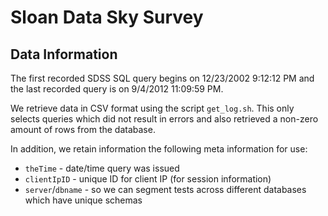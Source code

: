 # Sloan Data Sky Survey

## Data Information

The first recorded SDSS SQL query begins on 12/23/2002 9:12:12 PM and the last recorded query is on 9/4/2012 11:09:59 PM.

We retrieve data in CSV format using the script `get_log.sh`. This only selects queries which did not result in errors and also retrieved a non-zero amount of rows from the database.

In addition, we retain information the following meta information for use:

* `theTime` - date/time query was issued
* `clientIpID` - unique ID for client IP (for session information)
* `server`/`dbname` - so we can segment tests across different databases which have unique schemas
